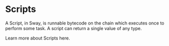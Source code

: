 <script setup>
  import { data } from '../../versions.data'
  const { forc } = data
  const url = `
    https://fuellabs.github.io/sway/v${forc}/book/sway-program-types/scripts.html#scripts-and-the-sdks
  `
</script>

# Scripts

A Script, in Sway, is runnable bytecode on the chain which executes once to perform some task. A script can return a single value of any type.

Learn more about Scripts <a :href="url" target="_blank" rel="noreferrer">here</a>.
